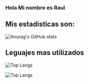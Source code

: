 ### Hola Mi nombre es Raul

## Mis estadisticas son:
![Anurag's GitHub stats](https://github-readme-stats.vercel.app/api?username=diorel&show_icons=true&theme=radical)


## Leguajes mas utilizados 

![Top Langs](https://github-readme-stats.vercel.app/api/top-langs/?username=diorel&size_weight=0.5&count_weight=0.5)

![Top Langs](https://github-readme-stats.vercel.app/api/top-langs/?username=diorel&langs_count=8)
